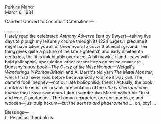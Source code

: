 Perkins Manor  
March 6, 1934

Candent Convert to Connubial Catenation:—

.............  
I lately read the celebrated *Anthony Adverse* (lent by Dwyer)—taking five days to plough my leisurely course through its 1224 pages. I presume it might have taken you all of three hours to cover that much ground. The thing gives quite a picture of the late eighteenth and early nineteenth centuries, tho' it is indubitably overrated. A bit mawkish. and heavy with bald philosphick speculation. other recent items on my calendar are Dunsany's new book—*The Curse of the Wise Woman*—Weigall's *Wanderings in Roman Britain*, and A. Merrit's old yarn *The Metal Monster*, which I had never read before because Eddy told me it was dull. The damn'd fool! (nephew—not our late bibliophilick friend) Actually, the book contains the most remarkable presentation of the *utterly alien and non-human* that I have ever seen. I don't wonder that Merritt calls it his "best and worst" production. The human characters are commonplace and wooden—just pulp hokum—but the *scenes and phaenomena* .... oh, boy! ...

Blessings—  
L. Percinius Theobaldus
